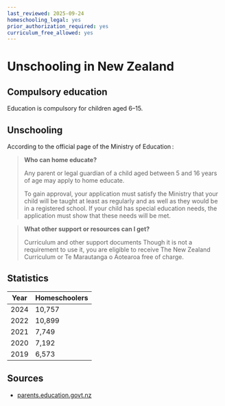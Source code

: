 ```yaml
---
last_reviewed: 2025-09-24
homeschooling_legal: yes
prior_authorization_required: yes
curriculum_free_allowed: yes
---
```


# Unschooling in New Zealand

## Compulsory education

Education is compulsory for children aged 6–15.

## Unschooling

According to the official page of the Ministry of Education :

> **Who can home educate?**
>
> Any parent or legal guardian of a child aged between 5 and 16 years of age may apply to home educate.
>
> To gain approval, your application must satisfy the Ministry that your child will be taught at least as regularly and as well as they would be in a registered
> school. If your child has special education needs, the application must show that these needs will be met.

> **What other support or resources can I get?**
>
> Curriculum and other support documents
> Though it is not a requirement to use it, you are eligible to receive The New Zealand Curriculum or Te Marautanga o Aotearoa free of charge.

## Statistics

| Year | Homeschoolers |
| ---- | ------------- |
| 2024 | 10,757        |
| 2022 | 10,899        |
| 2021 | 7,749         |
| 2020 | 7,192         |
| 2019 | 6,573         |

## Sources

- [parents.education.govt.nz](https://parents.education.govt.nz/primary-school/schooling-in-nz/home-education/)
